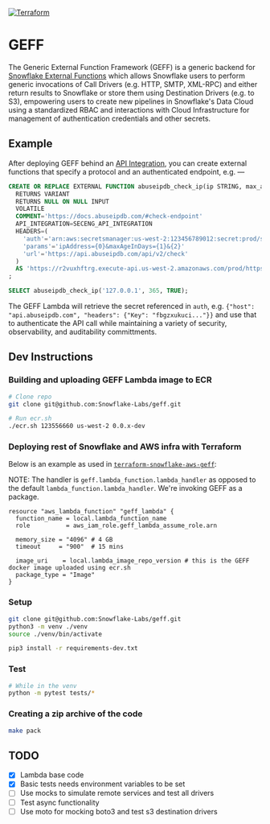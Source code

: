 [![Terraform](https://github.com/Snowflake-Labs/geff/actions/workflows/ci.yml/badge.svg?branch=main)](https://github.com/Snowflake-Labs/geff/actions/workflows/ci.yml)

# GEFF

The Generic External Function Framework (GEFF) is a generic backend for [Snowflake External Functions](https://docs.snowflake.com/en/sql-reference/external-functions-introduction.html) which allows Snowflake users to perform generic invocations of Call Drivers (e.g. HTTP, SMTP, XML-RPC) and either return results to Snowflake or store them using Destination Drivers (e.g. to S3), empowering users to create new pipelines in Snowflake's Data Cloud using a standardized RBAC and interactions with Cloud Infrastructure for management of authentication credentials and other secrets.

## Example

After deploying GEFF behind an [API Integration](https://docs.snowflake.com/en/sql-reference/sql/create-api-integration.html), you can create external functions that specify a protocol and an authenticated endpoint, e.g. —

~~~sql
CREATE OR REPLACE EXTERNAL FUNCTION abuseipdb_check_ip(ip STRING, max_age_in_days NUMBER, verbose BOOL)
  RETURNS VARIANT
  RETURNS NULL ON NULL INPUT
  VOLATILE
  COMMENT='https://docs.abuseipdb.com/#check-endpoint'
  API_INTEGRATION=SECENG_API_INTEGRATION
  HEADERS=(
    'auth'='arn:aws:secretsmanager:us-west-2:123456789012:secret:prod/seceng/abuseip-api-pmsbfa'
    'params'='ipAddress={0}&maxAgeInDays={1}&{2}'
    'url'='https://api.abuseipdb.com/api/v2/check'
  )
  AS 'https://r2vuxhftrg.execute-api.us-west-2.amazonaws.com/prod/https'
;

SELECT abuseipdb_check_ip('127.0.0.1', 365, TRUE);
~~~

The GEFF Lambda will retrieve the secret referenced in `auth`, e.g. `{"host": "api.abuseipdb.com", "headers": {"Key": "fbgzxukuci..."}}` and use that to authenticate the API call while maintaining a variety of security, observability, and auditability committments.

## Dev Instructions

### Building and uploading GEFF Lambda image to ECR

```bash
# Clone repo
git clone git@github.com:Snowflake-Labs/geff.git

# Run ecr.sh
./ecr.sh 123556660 us-west-2 0.0.x-dev
```

### Deploying rest of Snowflake and AWS infra with Terraform

Below is an example as used in [`terraform-snowflake-aws-geff`](https://github.com/Snowflake-Labs/terraform-snowflake-aws-geff):

NOTE: The handler is `geff.lambda_function.lambda_handler` as opposed to the default `lambda_function.lambda_handler`. We're invoking GEFF as a package.

```hcl
resource "aws_lambda_function" "geff_lambda" {
  function_name = local.lambda_function_name
  role          = aws_iam_role.geff_lambda_assume_role.arn

  memory_size = "4096" # 4 GB
  timeout     = "900"  # 15 mins

  image_uri    = local.lambda_image_repo_version # this is the GEFF docker image uploaded using ecr.sh
  package_type = "Image"
}
```

### Setup

```bash
git clone git@github.com:Snowflake-Labs/geff.git
python3 -m venv ./venv
source ./venv/bin/activate

pip3 install -r requirements-dev.txt
```

### Test

```bash
# While in the venv
python -m pytest tests/*
```

### Creating a zip archive of the code

```bash
make pack
```

## TODO

- [x] Lambda base code
- [x] Basic tests needs environment variables to be set
- [ ] Use mocks to simulate remote services and test all drivers
- [ ] Test async functionality
- [ ] Use moto for mocking boto3 and test s3 destination drivers
